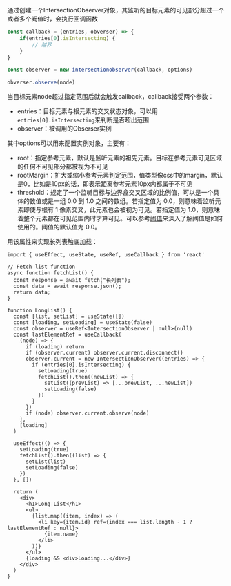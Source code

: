 通过创建一个IntersectionObserver对象，其监听的目标元素的可见部分超过一个或者多个阙值时，会执行回调函数

```js
const callback = (entries, obverser) => {
	if(entries[0].isIntersecting) {
		// 越界
	}
}

const observer = new intersectionobserver(callback, options)

obverser.observe(node)
```

当目标元素node超过指定范围后就会触发callback，callback接受两个参数：
- entries：目标元素与根元素的交叉状态对象，可以用`entries[0].isIntersecting`来判断是否超出范围
- observer：被调用的Obserser实例

其中options可以用来配置实例对象，主要有：
- root：指定参考元素，默认是监听元素的祖先元素。目标在参考元素可见区域的任何不可见部分都被视为不可见
- rootMargin：扩大或缩小参考元素判定范围，值类型像css中的margin，默认是0，比如是10px的话，即表示距离参考元素10px内都属于不可见
- threshold：规定了一个监听目标与边界盒交叉区域的比例值，可以是一个具体的数值或是一组 0.0 到 1.0 之间的数组。若指定值为 0.0，则意味着监听元素即使与根有 1 像素交叉，此元素也会被视为可见。若指定值为 1.0，则意味着整个元素都在可见范围内时才算可见。可以参考[阈值](https://developer.mozilla.org/zh-CN/docs/Web/API/Intersection_Observer_API#thresholds)来深入了解阈值是如何使用的。阈值的默认值为 0.0。

用该属性来实现长列表触底加载：

```tsx
import { useEffect, useState, useRef, useCallback } from 'react'

// Fetch list function
async function fetchList() {
  const response = await fetch("长列表");
  const data = await response.json();
  return data;
}

function LongList() {
  const [list, setList] = useState([])
  const [loading, setLoading] = useState(false)
  const observer = useRef<IntersectionObserver | null>(null)
  const lastElementRef = useCallback(
    (node) => {
      if (loading) return
      if (observer.current) observer.current.disconnect()
      observer.current = new IntersectionObserver((entries) => {
        if (entries[0].isIntersecting) {
          setLoading(true)
          fetchList().then((newList) => {
            setList((prevList) => [...prevList, ...newList])
            setLoading(false)
          })
        }
      })
      if (node) observer.current.observe(node)
    },
    [loading]
  )

  useEffect(() => {
    setLoading(true)
    fetchList().then((list) => {
      setList(list)
      setLoading(false)
    })
  }, [])

  return (
    <div>
      <h1>Long List</h1>
      <ul>
        {list.map((item, index) => (
          <li key={item.id} ref={index === list.length - 1 ? lastElementRef : null}>
            {item.name}
          </li>
        ))}
      </ul>
      {loading && <div>Loading...</div>}
    </div>
  )
}
```

